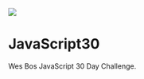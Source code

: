 ﻿![](https://javascript30.com/images/JS3-social-share.png)

# JavaScript30

Wes Bos JavaScript 30 Day Challenge.
